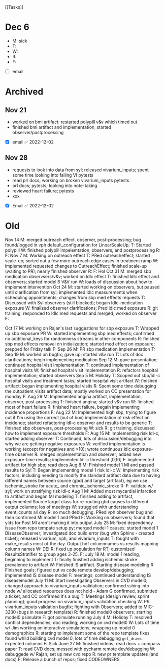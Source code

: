 [[Tasks]]

# Dec 6
- M: sick
- T: 
- W: 
- R: 
- F: 
- [ ] email

# Archived
## Nov 21
- worked on bmi artifact; restarted polypill v&v which timed out
- finished bmi artifact and implementation; started observer/postprocessing
- [x] email ✅ 2022-12-02

## Nov 28
- requests to look into data from syl; released vivarium_inputs; spent some time looking into failing VI pytests
- read prl docs; working on broken vivarium_inputs pytests
- prl docs; pytests; looking into note-taking
- reviewed heart failure; pytests
- xxx
- [x] Email ✅ 2022-12-02

# Old
Nov 14	M: merged outreach effect, observer, post-processing; bug found/logged in vph default_configuration for LinearScaleUp;
T: Started polypill
W: finished polypill impelemtation, observers, and postprocessing
R: 
F: 
Nov 7	M: Working on outreach effect
T: PRed outreacheffect; started scale-up; sorted out a few more outreach edge cases in treatment ramp
W: implemented requested changes to OutreachEffect; finished scale-up (waiting to PR); nearly finished observer
R: 
F: Hol
Oct 31	M: merged sbp medication observsers/v&v; worked on ldlc effect
T: finished ldlc effect and observers; started model 6 V&V run
W: loads of discussion about how to implement intervention
Oct 24	M: started working on observers, but paused until clarification from syl; implemented ldlc measurements when scheduling appointments; changes from sbp med effects requests
T: Discussed with Syl observers (still blocked); begain ldlc-medication exposure
W: finalized observer clarifications; Pred ldlc med exposure
R: git training; responded to ldlc med requests and merged; worked on observer
F: 

Oct 17	M: working on Rajan's last suggestions for sbp exposure
T: Wrapped up sbp exposure PR
W: started implementing sbp med effects; confirmed no additional_keys for randomness streams in other components
R: finished sbp med effects removal on initialization; started med effect on exposure; prepped for Friday talk
F: 
Sep 26	M: PR sbp medication implementation
T: 
Sep 19	M: worked on bugfix; gave up; started v&v run
T: Lots of doc clarifications; begin implementing medication
Sep 12	M: gave presentation; continued hospital visit implementation
T: continued implementation of hospital visits
W: finished hospital visit implementation
R: refactors hospital implementation; started observers
Sep 5	M: Holiday
T: Scoped out sbp/ldl-c hospital visits and treatment tasks; started hospital visit artifact
W: finished artifact; began implementing hospital visits
R: Spent some time debugging the outpatient_visits artifact data; mostly worked on CC presentation for monday
F:
Aug 29	M: Implemented angina artifact, implementation, observer, post-processing
T: finished angina; started v&v run
W: finished most of heart failure
R: finished heart failure, begain implementing incidence proportions
F:
Aug 22	M: Implemented high sbp; trying to figure out if I'm using the correct (out of box) implementation of risk effect on incidence; started refactoring ldl-c observer and results to be generic
T: finished sbp observers, post-processing
W: sick
R: git training, discussed how to implement exposure thresholds
F: 
Aug 15	M: Implementing risk ldl-c, started adding observer
T: Continued; lots of discussion/debugging into why we are getting negative exposures
W: verified implementation is working (except for negatives and >10); wrote continuous ldlc exposure-time observer
R: merged implementation and observer; added new exposure-time results; implemented ldl-c threshold [0,10]
F: implemented artifact for high sbp; read docs
Aug 8	M: Finished model 1 MI and passed results to Syl
T: Began implementing model 1 risk ldl-c
W: Implementing risk factors, including needing to modify the standard artifact data due to having different names between source (gbd) and target (artifact), eg we use ischemic_stroke for acute_ and chronic_ischemic_stroke
R: 
F: validate w/ syl; work on stratifying risk ldl-c
Aug 1	M: Added most mycardial infarction to artifact and began MI modeling
T: finished adding to artifact, implemented SourceTarget class for re-routing gbd causes to different output columns; los of meetings
W: struggled with understanding event_counts all day
R: so much debugging. PRed vph observer bug and then confirmed MI model 1 and PRed
F: Working on observers; found that ylds for Post MI aren't making it into output
July 25	M: fixed dependency issue from repo tempate setup.py; merged model 1 causes; started model 1 DiseaseObserver; investigated doc build error (bug with Sphinx - created ticket); released vivarium, vph, and vivarium_inputs
T: fought with make_results most of the day. Output.hdf columnnames vs results mapping column names
W: DEI
R: fixed up population for RT; customized ResultsStratifier to group ages 3-25.
F: 
July 18	M: model 1 reading, beginning to implement
T: finally finished adding ischemic stroke prevalence to artifact
W: Finished IS artifact. Starting disease modeling
R: Finished goals; figured out vs code remote develop/debugging; implemented IS disease model
F: meetings; continued understanding IS diseasemodel
July 11	M: Start investigating Observers in CVD model0; changed approach to vivarium_inputs validation; confirmed sshing into node w/ allocated resources does not hold - Adam G confirmed, submitted a ticket, and CC confirmed it's a bug
T: Meetings (design review, sprint planning); good progress on vivarium_inputs validation checking
W: PR vivarium_inputs validation bugfix; fighting with Observers; added to MIC-3230 (bugs in research template)
R: finished model0 observers; starting model0 psimulate
F: got psimulate running
July 4	M: Holiday
T: resolved conflict dependencies; doc reading; working on cvd model0
W: Lots of time w/ Jim working on interactive simulations; wrapping up model 0 demographics
R: starting to implement some of the repo template fixes found whild building cvd model 0; lots of time debugging `get_draws` expected columns
F: Sick
June 27	M: finished videos; read docs + compass paper
T: read CVD docs; messed with pycharm remote dev/debugging
W: debuggede w/ Rajan; set up new cvd repo
R: new pr template updates (and docs)
F: Release a bunch of repos; fixed CODEOWNERS